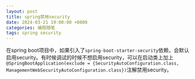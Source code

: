 ```yaml
---
layout: post
title: spring禁用security
date: 2024-03-21 19:00:00 +0800
categories: 编程随笔
tags: spring security
---
```


在spring boot项目中，如果引入了`spring-boot-starter-security`依赖，会默认启用security。有时候调试的时候不想启用security，可以在启动类上加上`@SpringBootApplication(exclude = {SecurityAutoConfiguration.class, ManagementWebSecurityAutoConfiguration.class})`注解禁用security。
